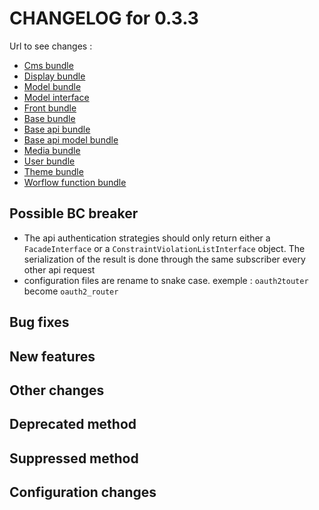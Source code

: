 # CHANGELOG for 0.3.3

Url to see changes : 

 - [Cms bundle](https://github.com/open-orchestra/open-orchestra-cms-bundle/compare/v0.3.2...v0.3.3)
 - [Display bundle](https://github.com/open-orchestra/open-orchestra-display-bundle/compare/v0.3.2...v0.3.3)
 - [Model bundle](https://github.com/open-orchestra/open-orchestra-model-bundle/compare/v0.3.2...v0.3.3)
 - [Model interface](https://github.com/open-orchestra/open-orchestra-model-interface/compare/v0.3.2...v0.3.3)
 - [Front bundle](https://github.com/open-orchestra/open-orchestra-front-bundle/compare/v0.3.2...v0.3.3)
 - [Base bundle](https://github.com/open-orchestra/open-orchestra-base-bundle/compare/v0.3.2...v0.3.3)
 - [Base api bundle](https://github.com/open-orchestra/open-orchestra-base-api-bundle/compare/v0.3.2...v0.3.3)
 - [Base api model bundle](https://github.com/open-orchestra/open-orchestra-base-api-mongo-model-bundle/compare/v0.3.2...v0.3.3)
 - [Media bundle](https://github.com/open-orchestra/open-orchestra-media-bundle/compare/v0.3.2...v0.3.3)
 - [User bundle](https://github.com/open-orchestra/open-orchestra-user-bundle/compare/v0.3.2...v0.3.3)
 - [Theme bundle](https://github.com/open-orchestra/open-orchestra-theme-bundle/compare/v0.3.2...v0.3.3)
 - [Worflow function bundle](https://github.com/open-orchestra/open-orchestra-worflow-function-bundle/compare/v0.3.2...v0.3.3)

## Possible BC breaker

 - The api authentication strategies should only return either a `FacadeInterface` or a `ConstraintViolationListInterface` object.
   The serialization of the result is done through the same subscriber every other api request
- configuration files are rename to snake case. exemple : ``oauth2touter`` become ``oauth2_router``

## Bug fixes

## New features

## Other changes

## Deprecated method

## Suppressed method

## Configuration changes
